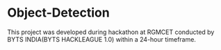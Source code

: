 # Object-Detection
This project was developed during hackathon at RGMCET conducted by BYTS INDIA(BYTS HACKLEAGUE 1.0) within a 24-hour timeframe.
